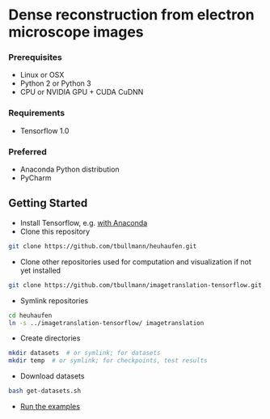 # Dense reconstruction from electron microscope images

### Prerequisites
- Linux or OSX
- Python 2 or Python 3
- CPU or NVIDIA GPU + CUDA CuDNN

### Requirements
- Tensorflow 1.0

### Preferred
- Anaconda Python distribution
- PyCharm

## Getting Started

- Install Tensorflow, e.g. [with Anaconda](https://www.tensorflow.org/install/install_mac#installing_with_anaconda)
- Clone this repository

```bash
git clone https://github.com/tbullmann/heuhaufen.git
```

- Clone other repositories used for computation and visualization if not yet installed

```bash
git clone https://github.com/tbullmann/imagetranslation-tensorflow.git
```

- Symlink repositories

```bash
cd heuhaufen
ln -s ../imagetranslation-tensorflow/ imagetranslation
```

- Create directories

```bash
mkdir datasets  # or symlink; for datasets
mkdir temp  # or symlink; for checkpoints, test results
```

- Download datasets
```bash
bash get-datasets.sh
```

- [Run the examples](examples/README.md)